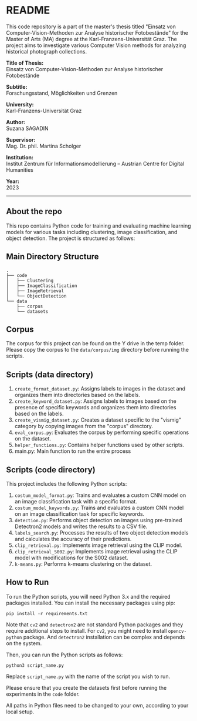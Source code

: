 # README

This code repository is a part of the master's thesis titled "Einsatz von Computer-Vision-Methoden zur Analyse historischer Fotobestände" for the Master of Arts (MA) degree at the Karl-Franzens-Universität Graz. The project aims to investigate various Computer Vision methods for analyzing historical photograph collections.

**Title of Thesis:**  
Einsatz von Computer-Vision-Methoden zur Analyse historischer Fotobestände

**Subtitle:**  
Forschungsstand, Möglichkeiten und Grenzen

**University:**  
Karl-Franzens-Universität Graz

**Author:**  
Suzana SAGADIN

**Supervisor:**  
Mag. Dr. phil. Martina Scholger

**Institution:**  
Institut Zentrum für Informationsmodellierung – Austrian Centre for Digital Humanities

**Year:**  
2023


---

## About the repo

This repo contains Python code for training and evaluating machine learning models for various tasks including clustering, image classification, and object detection. The project is structured as follows:

## Main Directory Structure

```
.
├── code
│   ├── Clustering
│   ├── ImageClassification
│   ├── ImageRetrieval
│   └── ObjectDetection
└── data
    ├── corpus
    └── datasets
```

## Corpus

The corpus for this project can be found on the Y drive in the temp folder. Please copy the corpus to the `data/corpus/img` directory before running the scripts.

## Scripts (data directory)

1. `create_format_dataset.py`: Assigns labels to images in the dataset and organizes them into directories based on the labels.
2. `create_keyword_dataset.py`: Assigns labels to images based on the presence of specific keywords and organizes them into directories based on the labels.
3. `create_vismig_dataset.py`: Creates a dataset specific to the "vismig" category by copying images from the "corpus" directory.
4. `eval_corpus.py`: Evaluates the corpus by performing specific operations on the dataset.
5. `helper_functions.py`: Contains helper functions used by other scripts.
6. main.py: Main function to run the entire process

## Scripts (code directory)

This project includes the following Python scripts:

1. `costum_model_format.py`: Trains and evaluates a custom CNN model on an image classification task with a specific format.
2. `costum_model_keywords.py`: Trains and evaluates a custom CNN model on an image classification task for specific keywords.
3. `detection.py`: Performs object detection on images using pre-trained Detectron2 models and writes the results to a CSV file.
4. `labels_search.py`: Processes the results of two object detection models and calculates the accuracy of their predictions.
5. `clip_retrieval.py`: Implements image retrieval using the CLIP model.
6. `clip_retrieval_S002.py`: Implements image retrieval using the CLIP model with modifications for the S002 dataset.
7. `k-means.py`: Performs k-means clustering on the dataset.

## How to Run

To run the Python scripts, you will need Python 3.x and the required packages installed. You can install the necessary packages using pip:

```
pip install -r requirements.txt
```

Note that `cv2` and `detectron2` are not standard Python packages and they require additional steps to install. For `cv2`, you might need to install `opencv-python` package. And `detectron2` installation can be complex and depends on the system.

Then, you can run the Python scripts as follows:

```
python3 script_name.py
```

Replace `script_name.py` with the name of the script you wish to run.

Please ensure that you create the datasets first before running the experiments in the `code` folder.

All paths in Python files need to be changed to your own, according to your local setup.
